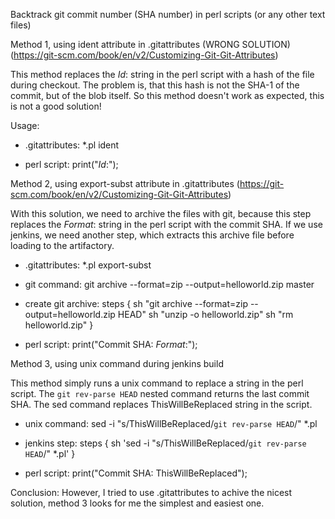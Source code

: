 Backtrack git commit number (SHA number) in perl scripts (or any other text files)



Method 1, using ident attribute in .gitattributes (WRONG SOLUTION)
(https://git-scm.com/book/en/v2/Customizing-Git-Git-Attributes)

This method replaces the $Id:$ string in the perl script with a hash of the file during checkout. The problem is, that this hash is not the SHA-1 of the commit, but of the blob itself. So this method doesn't work as expected, this is not a good solution!

Usage: 
- .gitattributes:
	*.pl ident

- perl script:
	print("$Id:$");





Method 2, using export-subst attribute in .gitattributes
(https://git-scm.com/book/en/v2/Customizing-Git-Git-Attributes)

With this solution, we need to archive the files with git, because this step replaces the $Format:%h$ string in the perl script with the commit SHA. If we use jenkins, we need another step, which extracts this archive file before loading to the artifactory.

- .gitattributes:
	*.pl export-subst

- git command:
	git archive --format=zip --output=helloworld.zip master
	
- create git archive:
			steps {
				sh "git archive --format=zip --output=helloworld.zip HEAD"
				sh "unzip -o helloworld.zip"
				sh "rm helloworld.zip"
			}

- perl script:
	print("Commit SHA: $Format:%h$");





Method 3, using unix command during jenkins build

This method simply runs a unix command to replace a string in the perl script. The `git rev-parse HEAD` nested command returns the last commit SHA. The sed command replaces ThisWillBeReplaced string in the script.

- unix command:
	sed -i "s/ThisWillBeReplaced/`git rev-parse HEAD`/" *.pl
	
- jenkins step:
			steps {
				sh 'sed -i "s/ThisWillBeReplaced/`git rev-parse HEAD`/" *.pl'
			}

- perl script:
	print("Commit SHA: ThisWillBeReplaced");



Conclusion: However, I tried to use .gitattributes to achive the nicest solution, method 3 looks for me the simplest and easiest one.

